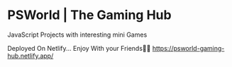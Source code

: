 # PSWorld | The Gaming Hub

JavaScript Projects with interesting mini Games

Deployed On Netlify... Enjoy With your Friends🎉🥳
https://psworld-gaming-hub.netlify.app/
